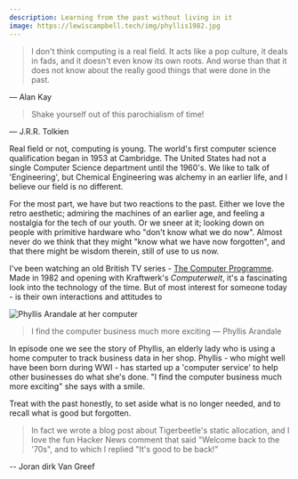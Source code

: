 ```yaml
---
description: Learning from the past without living in it
image: https://lewiscampbell.tech/img/phyllis1982.jpg
---
```


> I don't think computing is a real field. It acts like a pop culture, it deals in fads, and it doesn't even know its own roots. And worse than that it does not know about the really good things that were done in the past. 

— Alan Kay

> Shake yourself out of this parochialism of time!

— J.R.R. Tolkien

Real field or not, computing is young. The world's first computer science qualification began in 1953 at Cambridge. The United States had not a single Computer Science department until the 1960's. We like to talk of 'Engineering', but Chemical Engineering was alchemy in an earlier life, and I believe our field is no different.

For the most part, we have but two reactions to the past. Either we love the retro aesthetic; admiring the machines of an earlier age, and feeling a nostalgia for the tech of our youth. Or we sneer at it; looking down on people with primitive hardware who "don't know what we do now". Almost never do we think that they might "know what we have now forgotten", and that there might be wisdom therein, still of use to us now.

I've been watching an old British TV series - [The Computer Programme](https://www.youtube.com/watch?v=5dIcOXx3Exc&list=PLOtimvwAoYtnCtLiLspq_Gnng1XusYwPU). Made in 1982 and opening with Kraftwerk's *Computerwelt*, it's a fascinating look into the technology of the time. But of most interest for someone today - is their own interactions and attitudes to 

![Phyllis Arandale at her computer](/img/phyillis1982-2a4d9d7d7296a800.png)

> I find the computer business much more exciting 
— Phyllis Arandale 

In episode one we see the story of Phyllis, an elderly lady who is using a home computer to track business data in her shop. Phyllis - who might well have been born during WWI - has started up a 'computer service' to help other businesses do what she's done. "I find the computer business much more exciting" she says with a smile.

Treat with the past honestly, to set aside what is no longer needed, and to recall what is good but forgotten.

> In fact we wrote a blog post about Tigerbeetle's static allocation, and I love the fun Hacker News comment that said "Welcome back to the '70s", and to which I replied "It's good to be back!"

-- Joran dirk Van Greef
